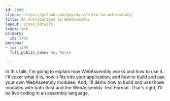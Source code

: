 ```yaml
---
id: 2900
slides: https://github.com/guyroyse/intro-to-webassembly
title: An Introduction to WebAssembly
layout: preso_details
track: web
primary:
  id: 1495
persons:
- id: 1495
  full_public_name: Guy Royse

---
```

In this talk, I'm going to explain how WebAssembly works and how to use it. I'll cover what it is, how it fits into your application, and how to build and use your own WebAssembly modules. And, I'll demo how to build and use those modules with both Rust and the WebAssembly Text Format. That's right, I'll be live coding in an assembly language. 
